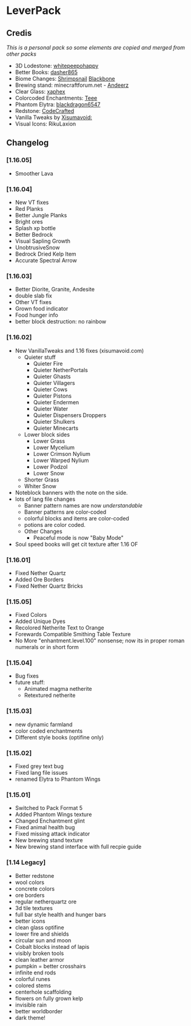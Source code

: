 # LeverPack
## Credis
*This is a personal pack so some elements are copied and merged from other packs*
- 3D Lodestone: [whitepeepohappy](https://www.planetminecraft.com/texture-pack/3d-lodestone-5044296/)
- Better Books: [dasher865](https://www.planetminecraft.com/texture_pack/dasher-s-custom-enchant-books-for-1-15-x/)
- Biome Changes: [Shrimpsnail](https://www.planetminecraft.com/texture-pack/biomes-5021476/) [Blackbone](https://sites.google.com/view/vanillabutbetter)
- Brewing stand: minecraftforum.net - [Andeerz](https://www.minecraftforum.net/forums/mapping-and-modding-java-edition/resource-packs/resource-pack-discussion/1250909-better-brewing-stand-texture-idea)
- Clear Glass: [xaphex](https://xaphex.github.io/)
- Colorcoded Enchantments: [Teee](https://www.planetminecraft.com/texture_pack/color-coded-enchantment-types/)
- Phantom Elytra: [blackdragon6547](https://www.reddit.com/u/blackdragon6547)
- Redstone: [CodeCrafted](https://codecrafted.net/)
- Vanilla Tweaks by [Xisumavoid:](https://www.xisumavoid.com/vanillatweaks)
- Visual Icons: RikuLaxion
## Changelog
### [1.16.05]
- Smoother Lava

### [1.16.04]
- New VT fixes
- Red Planks
- Better Jungle Planks
- Bright ores
- Splash xp bottle
- Better Bedrock
- Visual Sapling Growth
- UnobtrusiveSnow
- Bedrock Dried Kelp Item
- Accurate Spectral Arrow

### [1.16.03]
- Better Diorite, Granite, Andesite
- double slab fix
- Other VT fixes
- Grown food indicator
- Food hunger info
- better block destruction: no rainbow
### [1.16.02]
- New VanillaTweaks and 1.16 fixes (xisumavoid.com)
	- Quieter stuff
		- Quieter Fire
		- Quieter NetherPortals
		- Quieter Ghasts
		- Quieter Villagers
		- Quieter Cows
		- Quieter Pistons
		- Quieter Endermen
		- Quieter Water
		- Quieter Dispensers Droppers
		- Quieter Shulkers
		- Quieter Minecarts
	- Lower block sides
		- Lower Grass
		- Lower Mycelium
		- Lower Crimson Nylium
		- Lower Warped Nylium
		- Lower Podzol
		- Lower Snow
	- Shorter Grass
	- Whiter Snow
- Noteblock banners with the note on the side.
- lots of lang file changes
	- Banner pattern names are now *understandable*
	- Banner patterns are color-coded
	- colorful blocks and items are color-coded
	- potions are color coded.
	- Other Changes
		- Peaceful mode is now "Baby Mode"
- Soul speed books will get cit texture after 1.16 OF

### [1.16.01]
- Fixed Nether Quartz
- Added Ore Borders
- Fixed Nether Quartz Bricks

### [1.15.05]
- Fixed Colors
- Added Unique Dyes
- Recolored Netherite Text to Orange
- Forewards Compatible Smithing Table Texture
- No More "enhantment.level.100" nonsense; now its in proper roman numerals or in short form

### [1.15.04]
- Bug fixes
- future stuff:
	- Animated magma netherite
	- Retextured netherite
	
### [1.15.03]
- new dynamic farmland
- color coded enchantments
- Different style books (optifine only)

### [1.15.02]
- Fixed grey text bug
- Fixed lang file issues
- renamed Elytra to Phantom Wings

### [1.15.01]
- Switched to Pack Format 5
- Added Phantom Wings texture
- Changed Enchantment glint
- Fixed animal health bug
- Fixed missing attack indicator
- New brewing stand texture
- New brewing stand interface with full recpie guide

### [1.14 Legacy]
- Better redstone
- wool colors
- concrete colors
- ore borders
- regular netherquartz ore
- 3d tile textures
- full bar style health and hunger bars
- better icons
- clean glass optifine
- lower fire and shields
- circular sun and moon
- Cobalt blocks instead of lapis
- visibly broken tools
- clean leather armor
- pumpkin = better crosshairs
- infinite end rods
- colorful runes
- colored stems
- centerhole scaffolding
- flowers on fully grown kelp
- invisible rain
- better worldborder
- dark theme!
